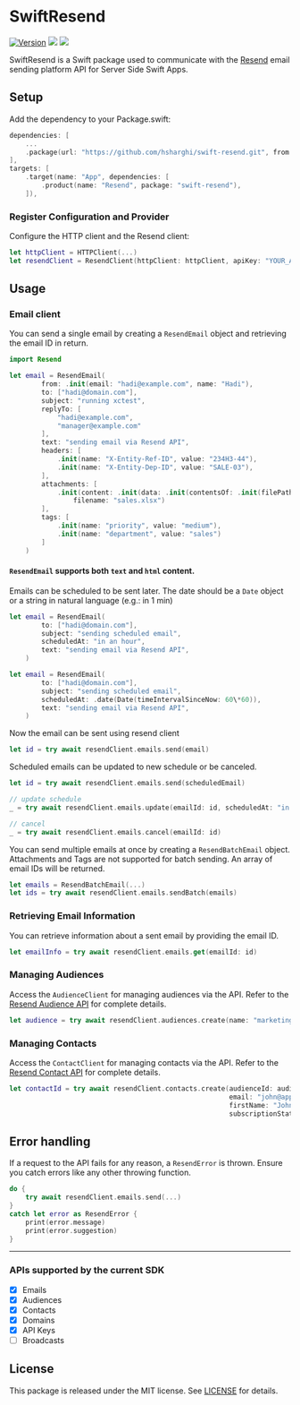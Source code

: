 # SwiftResend
[![Version](https://img.shields.io/github/v/release/hsharghi/swift-resend)](https://swift.org) [![](https://img.shields.io/endpoint?url=https%3A%2F%2Fswiftpackageindex.com%2Fapi%2Fpackages%2Fhsharghi%2Fswift-resend%2Fbadge%3Ftype%3Dswift-versions)](https://swiftpackageindex.com/hsharghi/swift-resend) [![](https://img.shields.io/endpoint?url=https%3A%2F%2Fswiftpackageindex.com%2Fapi%2Fpackages%2Fhsharghi%2Fswift-resend%2Fbadge%3Ftype%3Dplatforms)](https://swiftpackageindex.com/hsharghi/swift-resend)


SwiftResend is a Swift package used to communicate with the [Resend](https://resend.com) email sending platform API for Server Side Swift Apps.

## Setup
Add the dependency to your Package.swift:

~~~~swift
dependencies: [
	...
	.package(url: "https://github.com/hsharghi/swift-resend.git", from: "1.0.0")
],
targets: [
    .target(name: "App", dependencies: [
        .product(name: "Resend", package: "swift-resend"),
    ]),
~~~~

### Register Configuration and Provider
Configure the HTTP client and the Resend client:

~~~~swift
let httpClient = HTTPClient(...)
let resendClient = ResendClient(httpClient: httpClient, apiKey: "YOUR_API_KEY")
~~~~

## Usage
### Email client

You can send a single email by creating a `ResendEmail` object and retrieving the email ID in return.

~~~~swift
import Resend

let email = ResendEmail(
        from: .init(email: "hadi@example.com", name: "Hadi"),
        to: ["hadi@domain.com"],
        subject: "running xctest",
        replyTo: [
            "hadi@example.com",
            "manager@example.com"
        ],
        text: "sending email via Resend API",
        headers: [
            .init(name: "X-Entity-Ref-ID", value: "234H3-44"),
            .init(name: "X-Entity-Dep-ID", value: "SALE-03"),
        ],
        attachments: [
            .init(content: .init(data: .init(contentsOf: .init(filePath: "path/to/a/file"))),
                filename: "sales.xlsx")
        ],
        tags: [
            .init(name: "priority", value: "medium"),
            .init(name: "department", value: "sales")
        ]
    )
~~~~
#### `ResendEmail` supports both `text` and `html` content.

Emails can be scheduled to be sent later. The date should be a `Date` object or a string in natural language (e.g.: in 1 min)

~~~~swift
let email = ResendEmail(
        to: ["hadi@domain.com"],
        subject: "sending scheduled email",
        scheduledAt: "in an hour",
        text: "sending email via Resend API",
    )

let email = ResendEmail(
        to: ["hadi@domain.com"],
        subject: "sending scheduled email",
        scheduledAt: .date(Date(timeIntervalSinceNow: 60\*60)),
        text: "sending email via Resend API",
    )
~~~~

Now the email can be sent using resend client

~~~~swift
let id = try await resendClient.emails.send(email)
~~~~

Scheduled emails can be updated to new schedule or be canceled.
~~~~swift
let id = try await resendClient.emails.send(scheduledEmail)

// update schedule 
_ = try await resendClient.emails.update(emailId: id, scheduledAt: "in 5 hours")

// cancel 
_ = try await resendClient.emails.cancel(emailId: id)
~~~~

You can send multiple emails at once by creating a `ResendBatchEmail` object. 
Attachments and Tags are not supported for batch sending. 
An array of email IDs will be returned.


~~~~swift
let emails = ResendBatchEmail(...)
let ids = try await resendClient.emails.sendBatch(emails)
~~~~

### Retrieving Email Information
You can retrieve information about a sent email by providing the email ID.

~~~~swift
let emailInfo = try await resendClient.emails.get(emailId: id)
~~~~


### Managing Audiences

Access the `AudienceClient` for managing audiences via the API. Refer to the [Resend Audience API](https://resend.com/docs/api-reference/audiences) for complete details.
~~~~swift
let audience = try await resendClient.audiences.create(name: "marketing")
~~~~

### Managing Contacts

Access the `ContactClient` for managing contacts via the API. Refer to the [Resend Contact API](https://resend.com/docs/api-reference/contacts) for complete details.
~~~~swift
let contactId = try await resendClient.contacts.create(audienceId: audience.id,
                                                       email: "john@apple.com",
                                                       firstName: "John",
                                                       subscriptionStatus: true)
~~~~

## Error handling
If a request to the API fails for any reason, a `ResendError` is thrown. Ensure you catch errors like any other throwing function.


~~~~swift
do {
    try await resendClient.emails.send(...)
}
catch let error as ResendError {
    print(error.message)
    print(error.suggestion)
}
~~~~

---

### APIs supported by the current SDK

- [x] Emails
- [x] Audiences
- [x] Contacts
- [x] Domains
- [x] API Keys
- [ ] Broadcasts

## License

This package is released under the MIT license. See [LICENSE](https://github.com/hsharghi/swift-resend/blob/main/LICENSE) for details.

